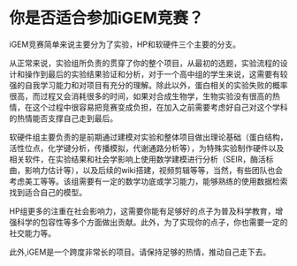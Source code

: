 # 你是否适合参加iGEM竞赛？

iGEM竞赛简单来说主要分为了实验，HP和软硬件三个主要的分支。

从正常来说，实验组所负责的贯穿了你的整个项目，从最初的选题，实验流程的设计和操作到最后的实验结果验证和分析，对于一个高中组的学生来说，这需要有较强的自我学习能力和对项目有充分的理解。除此以外，蛋白相关的实验失败的概率很高，而过程又会消耗很多的时间，如果对合成生物学，生物实验没有很高的热情，在这个过程中很容易把竞赛变成负担，在加入之前需要考虑好自己对这个学科的热情能否支撑自己走到最后。  

软硬件组主要负责的是前期通过建模对实验和整体项目做出理论基础（蛋白结构，活性位点，化学键分析，传播模拟，代谢通路分析等），为特殊实验制作硬件以及相关软件，在实验结果和社会学影响上使用数学建模进行分析（SEIR，酶活标曲，影响力估计等），以及后续的wiki搭建，视频剪辑等等，当然，有些团队也会考虑美工等等。该组需要有一定的数学功底或学习能力，能够熟练的使用数据检索找到适合自己的模型。  

HP组更多的注重在社会影响力，这需要你能有足够好的点子为普及科学教育，增强科学的包容性等多个方面做出贡献。此外，为了实现你的点子，你也需要一定的社交能力等。

此外,iGEM是一个跨度非常长的项目。请保持足够的热情，推动自己走下去。